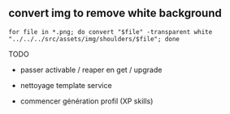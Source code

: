 ## convert img to remove white background
`
for file in *.png; do convert "$file" -transparent white "../../../src/assets/img/shoulders/$file"; done
`

TODO

 - passer activable / reaper en get / upgrade
 - nettoyage template service


 - commencer génération profil (XP skills)
